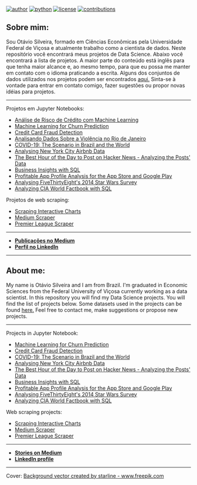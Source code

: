 [![author](https://badgen.net/badge/Author/otavio-s-s/blue)](https://www.linkedin.com/in/otavioss28/) [![python](https://badgen.net/badge/Python/3.6+/yellow)](https://www.python.org) [![license](https://img.shields.io/badge/License-MIT-red)](https://github.com/otavio-s-s/data_science/blob/master/LICENSE) [![contributions](https://badgen.net/badge/Contributions/Welcome/green)](https://github.com/otavio-s-s/data_science/issues) 



## Sobre mim:

Sou Otávio Silveira, formado em Ciências Econômicas pela Universidade Federal de Viçosa e atualmente trabalho como a cientista de dados. Neste repositório você encontrará meus projetos de Data Science. Abaixo você encontrará a lista de projetos. A maior parte do conteúdo está inglês para que tenha maior alcance e, ao mesmo tempo, para que eu possa me manter em contato com o idioma praticando a escrita.
Alguns dos conjuntos de dados utilizados nos projetos podem ser encontrados [aqui.](https://github.com/otavio-s-s/data_science/tree/master/datasets)
Sinta-se à vontade para entrar em contato comigo, fazer sugestões ou propor novas idéias para projetos.

***
Projetos em Jupyter Notebooks:
* [Análise de Risco de Crédito com Machine Learning](https://github.com/otavio-s-s/data_science/blob/master/An%C3%A1lise%20de%20Risco%20de%20Cr%C3%A9dito%20com%20Machine%20Learning.ipynb)
* [Machine Learning for Churn Prediction](https://github.com/otavio-s-s/data_science/blob/master/Machine%20Learning%20for%20Churn%20Prediction.ipynb)
* [Credit Card Fraud Detection](https://github.com/otavio-s-s/data_science/blob/master/Credit%20Card%20Fraud%20Detection.ipynb)
* [Analisando Dados Sobre a Violência no Rio de Janeiro](https://github.com/otavio-s-s/data_science/blob/master/Analisando%20Dados%20Sobre%20a%20Viol%C3%AAncia%20no%20Rio%20de%20Janeiro.ipynb)
* [COVID-19: The Scenario in Brazil and the World](https://github.com/otavio-s-s/data_science/blob/master/COVID_19_The_Scenario_in_Brazil_and_the_World.ipynb)
* [Analysing New York City Airbnb Data](https://github.com/otavio-s-s/data_science/blob/master/Analysing%20New%20York%20City%20Airbnb%20Data.ipynb)
* [The Best Hour of the Day to Post on Hacker News - Analyzing the Posts' Data](https://bit.ly/2yHmsZS)
* [Business Insights with SQL](https://bit.ly/2yOWyUy)
* [Profitable App Profile Analysis for the App Store and Google Play](https://bit.ly/3aJRkXG)
* [Analysing FiveThirtyEight's 2014 Star Wars Survey](https://bit.ly/2X7cpaG)
* [Analyzing CIA World Factbook with SQL](https://bit.ly/39QUPKx)


Projetos de web scraping:

* [Scraping Interactive Charts](https://github.com/otavio-s-s/data_science/tree/master/Scraping%20Interactive%20Charts)
* [Medium Scraper](https://github.com/otavio-s-s/data_science/tree/master/mediumScraper)
* [Premier League Scraper](https://bit.ly/2ylK3PJ)

***
* [**Publicações no Medium**](https://medium.com/@otavios.s)
* [**Perfil no LinkedIn**](https://www.linkedin.com/in/otavioss28/)
***

## About me:

My name is Otávio Silveira and I am from Brazil. I'm graduated in Economic Sciences from the Federal University of Viçosa currently working as a data scientist. In this repository you will find my Data Science projects. You will find the list of projects below.
Some datasets used in the projects can be found [here.](https://github.com/otavio-s-s/data_science/tree/master/datasets)
Feel free to contact me, make suggestions or propose new projects.

***

Projects in Jupyter Notebook:

* [Machine Learning for Churn Prediction](https://github.com/otavio-s-s/data_science/blob/master/Machine%20Learning%20for%20Churn%20Prediction.ipynb)
* [Credit Card Fraud Detection](https://github.com/otavio-s-s/data_science/blob/master/Credit%20Card%20Fraud%20Detection.ipynb)
* [COVID-19: The Scenario in Brazil and the World](https://github.com/otavio-s-s/data_science/blob/master/COVID_19_The_Scenario_in_Brazil_and_the_World.ipynb)
* [Analysing New York City Airbnb Data](https://github.com/otavio-s-s/data_science/blob/master/Analysing%20New%20York%20City%20Airbnb%20Data.ipynb)
* [The Best Hour of the Day to Post on Hacker News - Analyzing the Posts' Data](https://bit.ly/2yHmsZS)
* [Business Insights with SQL](https://bit.ly/2yOWyUy)
* [Profitable App Profile Analysis for the App Store and Google Play](https://bit.ly/3aJRkXG)
* [Analysing FiveThirtyEight's 2014 Star Wars Survey](https://bit.ly/2X7cpaG)
* [Analyzing CIA World Factbook with SQL](https://bit.ly/39QUPKx)


Web scraping projects:

* [Scraping Interactive Charts](https://github.com/otavio-s-s/data_science/tree/master/Scraping%20Interactive%20Charts)
* [Medium Scraper](https://github.com/otavio-s-s/data_science/tree/master/mediumScraper)
* [Premier League Scraper](https://bit.ly/2ylK3PJ)

***
* [**Stories on Medium**](https://medium.com/@otavios.s)
* [**LinkedIn profile**](https://www.linkedin.com/in/otavioss28/)
***

Cover:
<a href="https://www.freepik.com/free-photos-vectors/background">Background vector created by starline - www.freepik.com</a>
